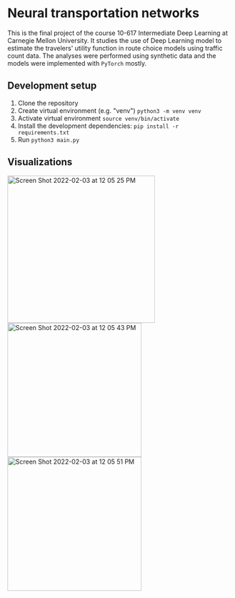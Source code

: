 # Neural transportation networks 

This is the final project of the course 10-617 Intermediate Deep Learning at Carnegie Mellon University. It studies the use of Deep Learning model to estimate the travelers' utility function in route choice models using traffic count data. The analyses were performed using synthetic data and the models were implemented with `PyTorch` mostly.

## Development setup

1. Clone the repository
2. Create virtual environment (e.g. "venv") `python3 -m venv venv`
3. Activate virtual environment `source venv/bin/activate`
3. Install the development dependencies: `pip install -r requirements.txt`
4. Run `python3 main.py`

## Visualizations

<img width="330" alt="Screen Shot 2022-02-03 at 12 05 25 PM" src="https://user-images.githubusercontent.com/25504487/152392259-e2657150-d53b-4509-994b-3f1c5784a723.png"> <img width="300" alt="Screen Shot 2022-02-03 at 12 05 43 PM" src="https://user-images.githubusercontent.com/25504487/152392268-81b4d592-7b92-4ca9-8ac6-7ba9571fa546.png"> <img width="300" alt="Screen Shot 2022-02-03 at 12 05 51 PM" src="https://user-images.githubusercontent.com/25504487/152392280-5608d13f-197a-4a0c-9149-68ff023ff50c.png">
